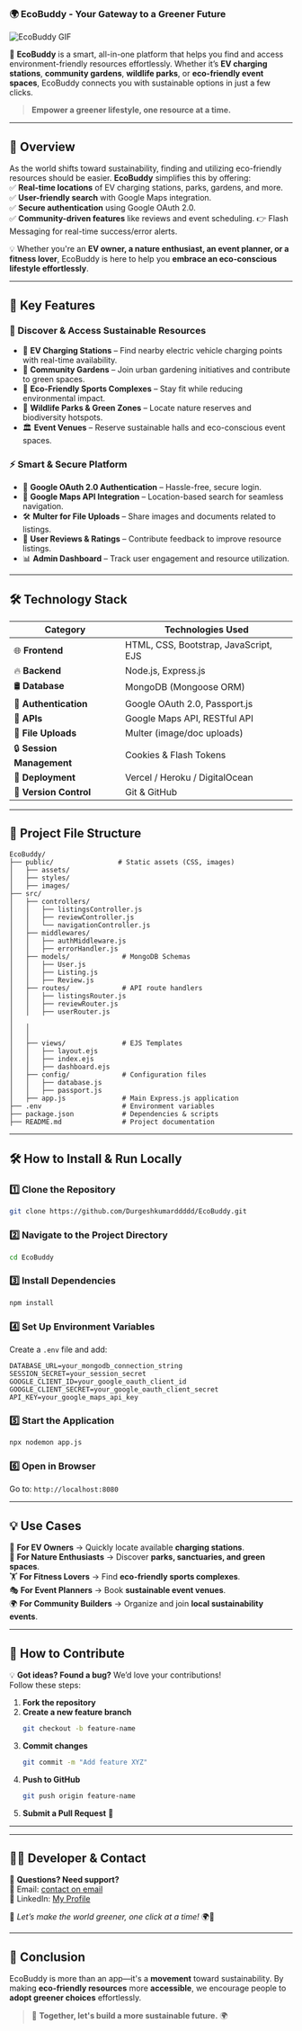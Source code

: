 

### **🌍 EcoBuddy - Your Gateway to a Greener Future**  

![EcoBuddy GIF](https://media.giphy.com/media/26BGD4XaoPO3zTz9K/giphy.gif)  

🌱 **EcoBuddy** is a smart, all-in-one platform that helps you find and access environment-friendly resources effortlessly. Whether it’s **EV charging stations**, **community gardens**, **wildlife parks**, or **eco-friendly event spaces**, EcoBuddy connects you with sustainable options in just a few clicks.  

> **Empower a greener lifestyle, one resource at a time.**  

---

## **📖 Overview**  
As the world shifts toward sustainability, finding and utilizing eco-friendly resources should be easier. **EcoBuddy** simplifies this by offering:  
✅ **Real-time locations** of EV charging stations, parks, gardens, and more.  
✅ **User-friendly search** with Google Maps integration.  
✅ **Secure authentication** using Google OAuth 2.0.  
✅ **Community-driven features** like reviews and event scheduling.
👉 Flash Messaging for real-time success/error alerts.

💡 Whether you're an **EV owner, a nature enthusiast, an event planner, or a fitness lover**, EcoBuddy is here to help you **embrace an eco-conscious lifestyle effortlessly**.  

---

## **🚀 Key Features**  

### **🌿 Discover & Access Sustainable Resources**  
- 🔋 **EV Charging Stations** – Find nearby electric vehicle charging points with real-time availability.  
- 🌱 **Community Gardens** – Join urban gardening initiatives and contribute to green spaces.  
- 🏀 **Eco-Friendly Sports Complexes** – Stay fit while reducing environmental impact.  
- 🐾 **Wildlife Parks & Green Zones** – Locate nature reserves and biodiversity hotspots.  
- 🏛 **Event Venues** – Reserve sustainable halls and eco-conscious event spaces.  

### **⚡ Smart & Secure Platform**  
- 🔐 **Google OAuth 2.0 Authentication** – Hassle-free, secure login.  
- 📍 **Google Maps API Integration** – Location-based search for seamless navigation.  
- 🛠 **Multer for File Uploads** – Share images and documents related to listings.  
- 📝 **User Reviews & Ratings** – Contribute feedback to improve resource listings.  
- 📊 **Admin Dashboard** – Track user engagement and resource utilization.  

---

## **🛠 Technology Stack**  

| **Category**      | **Technologies Used** |
|-------------------|----------------------|
| 🌐 **Frontend**  | HTML, CSS, Bootstrap, JavaScript, EJS |
| 🔥 **Backend**  | Node.js, Express.js |
| 🛢 **Database**  | MongoDB (Mongoose ORM) |
| 🔑 **Authentication**  | Google OAuth 2.0, Passport.js |
| 📍 **APIs**  | Google Maps API, RESTful API |
| 📂 **File Uploads**  | Multer (image/doc uploads) |
| 🔒 **Session Management**  | Cookies & Flash Tokens |
| 🚀 **Deployment**  | Vercel / Heroku / DigitalOcean |
| 🔄 **Version Control**  | Git & GitHub |

---

## **📂 Project File Structure**  

```
EcoBuddy/
├── public/                # Static assets (CSS, images)
│   ├── assets/
│   ├── styles/
│   ├── images/
├── src/
│   ├── controllers/       
│   │   ├── listingsController.js
│   │   ├── reviewController.js
│   │   └── navigationController.js
│   ├── middlewares/       
│   │   ├── authMiddleware.js
│   │   ├── errorHandler.js
│   ├── models/             # MongoDB Schemas
│   │   ├── User.js
│   │   ├── Listing.js
│   │   ├── Review.js
│   ├── routes/             # API route handlers
│   │   ├── listingsRouter.js
│   │   ├── reviewRouter.js
│   │   ├── userRouter.js
│   
│   │   
│   │  
│   ├── views/              # EJS Templates
│   │   ├── layout.ejs
│   │   ├── index.ejs
│   │   ├── dashboard.ejs
│   ├── config/             # Configuration files
│   │   ├── database.js
│   │   ├── passport.js
│   ├── app.js              # Main Express.js application
├── .env                    # Environment variables
├── package.json            # Dependencies & scripts
├── README.md               # Project documentation
```

---

## **🛠 How to Install & Run Locally**  

### **1️⃣ Clone the Repository**  
```bash
git clone https://github.com/Durgeshkumarddddd/EcoBuddy.git
```

### **2️⃣ Navigate to the Project Directory**  
```bash
cd EcoBuddy
```

### **3️⃣ Install Dependencies**  
```bash
npm install
```

### **4️⃣ Set Up Environment Variables**  
Create a `.env` file and add:  
```env
DATABASE_URL=your_mongodb_connection_string
SESSION_SECRET=your_session_secret
GOOGLE_CLIENT_ID=your_google_oauth_client_id
GOOGLE_CLIENT_SECRET=your_google_oauth_client_secret
API_KEY=your_google_maps_api_key
```

### **5️⃣ Start the Application**  
```bash
npx nodemon app.js
```

### **6️⃣ Open in Browser**  
Go to: `http://localhost:8080`

---

## **💡 Use Cases**  

🚗 **For EV Owners** → Quickly locate available **charging stations**.  
🌳 **For Nature Enthusiasts** → Discover **parks, sanctuaries, and green spaces**.  
🏋️ **For Fitness Lovers** → Find **eco-friendly sports complexes**.  
🎭 **For Event Planners** → Book **sustainable event venues**.  
🌍 **For Community Builders** → Organize and join **local sustainability events**.  

---

## **📢 How to Contribute**  

💡 **Got ideas? Found a bug?** We’d love your contributions!  
Follow these steps:  

1. **Fork the repository**  
2. **Create a new feature branch**  
   ```bash
   git checkout -b feature-name
   ```
3. **Commit changes**  
   ```bash
   git commit -m "Add feature XYZ"
   ```
4. **Push to GitHub**  
   ```bash
   git push origin feature-name
   ```
5. **Submit a Pull Request** 🚀  

---


---

## **👨‍💻 Developer & Contact**  

💬 **Questions? Need support?**  
📧 Email: [contact on email](mailto:your.durgeshkumarddddd1234@gmail.com)  
🔗 LinkedIn: [My Profile](www.linkedin.com/in/durgeshkumar)  

🌟 _Let’s make the world greener, one click at a time!_ 🌍💚  

---

## **🚀 Conclusion**  
EcoBuddy is more than an app—it's a **movement** toward sustainability. By making **eco-friendly resources** more **accessible**, we encourage people to **adopt greener choices** effortlessly.  

> 🌱 **Together, let's build a more sustainable future.** 🌍  
